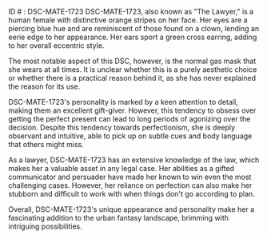 ID # : DSC-MATE-1723
DSC-MATE-1723, also known as "The Lawyer," is a human female with distinctive orange stripes on her face. Her eyes are a piercing blue hue and are reminiscent of those found on a clown, lending an eerie edge to her appearance. Her ears sport a green cross earring, adding to her overall eccentric style.

The most notable aspect of this DSC, however, is the normal gas mask that she wears at all times. It is unclear whether this is a purely aesthetic choice or whether there is a practical reason behind it, as she has never explained the reason for its use.

DSC-MATE-1723's personality is marked by a keen attention to detail, making them an excellent gift-giver. However, this tendency to obsess over getting the perfect present can lead to long periods of agonizing over the decision. Despite this tendency towards perfectionism, she is deeply observant and intuitive, able to pick up on subtle cues and body language that others might miss.

As a lawyer, DSC-MATE-1723 has an extensive knowledge of the law, which makes her a valuable asset in any legal case. Her abilities as a gifted communicator and persuader have made her known to win even the most challenging cases. However, her reliance on perfection can also make her stubborn and difficult to work with when things don't go according to plan.

Overall, DSC-MATE-1723's unique appearance and personality make her a fascinating addition to the urban fantasy landscape, brimming with intriguing possibilities.